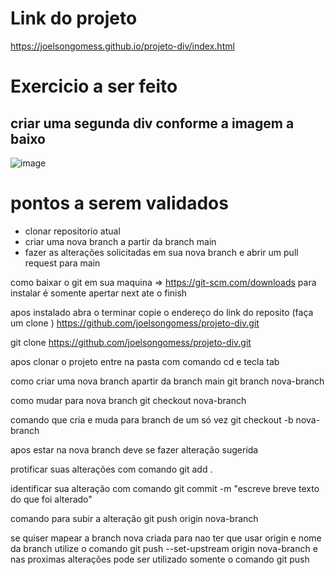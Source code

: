 # Link do projeto
https://joelsongomess.github.io/projeto-div/index.html

# Exercicio a ser feito
## criar uma segunda div conforme a imagem a baixo
![image](https://github.com/user-attachments/assets/b482102e-d9fa-4aeb-89c0-c703e7753468)

# pontos a serem validados
- clonar repositorio atual
- criar uma nova branch a partir da branch main
- fazer as alterações solicitadas em sua nova branch e abrir um pull request para main





como baixar o git em sua maquina => https://git-scm.com/downloads
para instalar é somente apertar next ate o finish

apos instalado abra o terminar
copie o endereço do link do reposito (faça um clone )
https://github.com/joelsongomess/projeto-div.git

git clone https://github.com/joelsongomess/projeto-div.git

apos clonar o projeto entre na pasta com comando cd e tecla tab

como criar uma nova branch apartir da branch main
git branch nova-branch

como mudar para nova branch
git checkout nova-branch

comando que cria e muda para branch de um só vez
git checkout -b nova-branch

apos estar na nova branch deve se fazer alteração sugerida

protificar suas alterações com comando 
git add .

identificar sua alteração com comando
git commit -m "escreve breve texto do que foi alterado"

comando para subir a alteração
git push origin nova-branch

se quiser mapear a branch nova criada para nao ter que usar origin e nome da branch utilize o comando
git push --set-upstream origin nova-branch
e nas proximas alterações pode ser utilizado somente o comando git push
